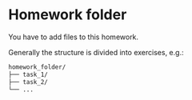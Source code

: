 # Homework folder

You have to add files to this homework.

Generally the structure is divided into exercises, e.g.:

```sh
homework_folder/
├── task_1/
├── task_2/
└── ...
```
